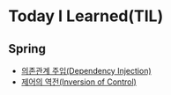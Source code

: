 # Today I Learned(TIL)
## Spring
* [의존관계 주입(Dependency Injection)](spring/의존관계%20주입(Dependency+Injection).md)
* [제어의 역전(Inversion of Control)](spring/제어의%20역전(Inversion%20of%20Control).md)